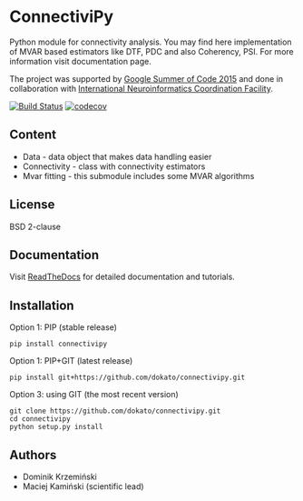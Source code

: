 ConnectiviPy
=========================
Python module for connectivity analysis. You may find here implementation
of MVAR based estimators like DTF, PDC and also Coherency, PSI. For more
information visit documentation page.

The project was supported by [Google Summer of Code 2015](http://www.google-melange.com/gsoc/project/details/google/gsoc2015/dokato/5649050225344512)
and done in collaboration with [International Neuroinformatics Coordination Facility](http://incf.org/).

[![Build Status](https://travis-ci.org/dokato/connectivipy.svg?branch=master)](https://travis-ci.org/dokato/connectivipy)
[![codecov](https://codecov.io/gh/dokato/connectivipy/branch/master/graph/badge.svg)](https://codecov.io/gh/dokato/connectivipy)


## Content

* Data - data object that makes data handling easier
* Connectivity - class with connectivity estimators
* Mvar fitting - this submodule includes some MVAR algorithms

## License
BSD 2-clause

## Documentation

Visit [ReadTheDocs](http://connectivipy.readthedocs.org/) for detailed
documentation and tutorials.

## Installation

Option 1: PIP (stable release)

```
pip install connectivipy
```

Option 1: PIP+GIT (latest release)

```
pip install git+https://github.com/dokato/connectivipy.git
```


Option 3: using GIT (the most recent version)

```
git clone https://github.com/dokato/connectivipy.git
cd connectivipy
python setup.py install
```

## Authors
* Dominik Krzemiński
* Maciej Kamiński (scientific lead)
